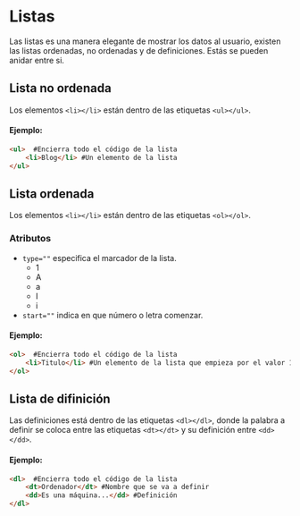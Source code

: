 # Listas

Las listas es una manera elegante de mostrar los datos al usuario, existen las listas ordenadas, no ordenadas y de definiciones. Estás se pueden anidar entre si.

## Lista no ordenada

Los elementos `<li></li>` están dentro de las etiquetas `<ul></ul>`.

#### Ejemplo:

~~~html
<ul>  #Encierra todo el código de la lista
	<li>Blog</li> #Un elemento de la lista
</ul>
~~~

## Lista ordenada

Los elementos `<li></li>` están dentro de las etiquetas `<ol></ol>`.

### Atributos

- `type=""` especifica el marcador de la lista. 
  - 1 
  - A 
  - a 
  - I 
  - i 
- `start=""` indica en que número o letra comenzar. 

#### Ejemplo:

~~~html
<ol>  #Encierra todo el código de la lista 
	<li>Titulo</li> #Un elemento de la lista que empieza por el valor 1 
</ol> 
~~~

## Lista de difinición
Las definiciones está dentro de las etiquetas `<dl></dl>`, donde la palabra a definir se coloca entre las etiquetas `<dt></dt>` y su definición entre `<dd></dd>`.

#### Ejemplo:

~~~html
<dl>  #Encierra todo el código de la lista 
    <dt>Ordenador</dt> #Nombre que se va a definir 
    <dd>Es una máquina...</dd> #Definición 
</dl> 
~~~